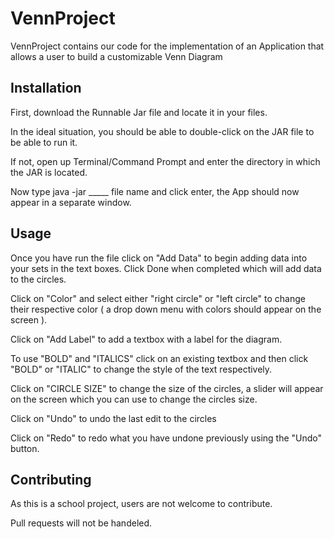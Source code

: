 # VennProject

VennProject contains our code for the implementation of an Application that allows a user to build a customizable Venn Diagram

## Installation

   First, download the Runnable Jar file and locate it in your files.
  
  In the ideal situation, you should be able to double-click on the JAR file to be able to run it. 
  
  If not, open up Terminal/Command Prompt and enter the directory in which the JAR is located.
  
  Now type java -jar _____ file name and click enter, the App should now appear in a separate window.
  
## Usage
  
  Once you have run the file
  click on "Add Data" to begin adding data into your sets in the text boxes. Click Done when completed which will add data to the circles.
  
  Click on "Color" and select either "right circle" or "left circle" to change their respective color ( a drop down menu with colors
  should appear on the screen ).
  
  Click on "Add Label" to add a textbox with a label for the diagram.
  
  To use "BOLD" and "ITALICS" click on an existing textbox and then click "BOLD" or "ITALIC" to change the style of the text respectively.
  
  Click on "CIRCLE SIZE" to change the size of the circles, a slider will appear on the screen which you can use to change the circles size.
  
  Click on "Undo" to undo the last edit to the circles
  
  Click on "Redo" to redo what you have undone previously using the "Undo" button.
  
  
## Contributing
  
  As this is a school project, users are not welcome to contribute.
  
  Pull requests will not be handeled.
  
  
  
